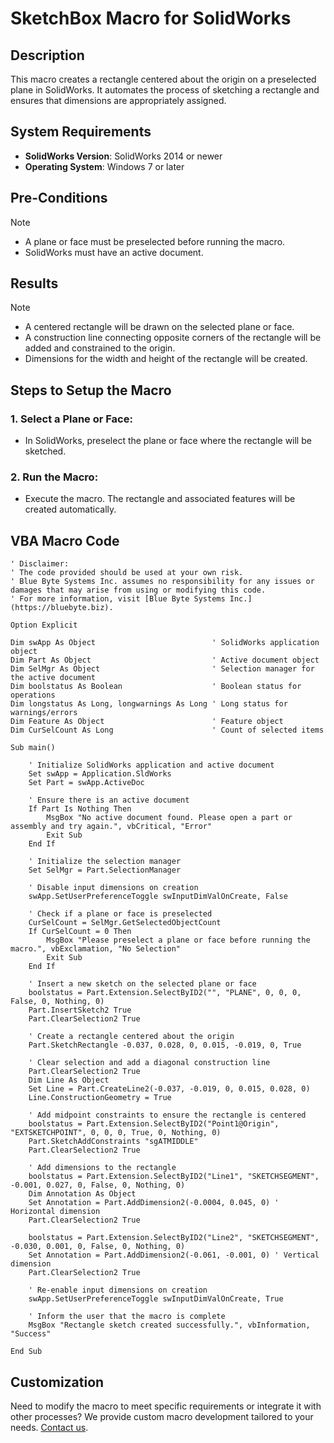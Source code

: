 # SketchBox Macro for SolidWorks

## Description
This macro creates a rectangle centered about the origin on a preselected plane in SolidWorks. It automates the process of sketching a rectangle and ensures that dimensions are appropriately assigned.

## System Requirements
- **SolidWorks Version**: SolidWorks 2014 or newer  
- **Operating System**: Windows 7 or later  

## Pre-Conditions
> [!NOTE]
> - A plane or face must be preselected before running the macro.
> - SolidWorks must have an active document.

## Results
> [!NOTE]
> - A centered rectangle will be drawn on the selected plane or face.
> - A construction line connecting opposite corners of the rectangle will be added and constrained to the origin.
> - Dimensions for the width and height of the rectangle will be created.

## Steps to Setup the Macro

### 1. **Select a Plane or Face**:
   - In SolidWorks, preselect the plane or face where the rectangle will be sketched.

### 2. **Run the Macro**:
   - Execute the macro. The rectangle and associated features will be created automatically.

## VBA Macro Code

```vbnet
' Disclaimer:
' The code provided should be used at your own risk.  
' Blue Byte Systems Inc. assumes no responsibility for any issues or damages that may arise from using or modifying this code.  
' For more information, visit [Blue Byte Systems Inc.](https://bluebyte.biz).

Option Explicit

Dim swApp As Object                          ' SolidWorks application object
Dim Part As Object                           ' Active document object
Dim SelMgr As Object                         ' Selection manager for the active document
Dim boolstatus As Boolean                    ' Boolean status for operations
Dim longstatus As Long, longwarnings As Long ' Long status for warnings/errors
Dim Feature As Object                        ' Feature object
Dim CurSelCount As Long                      ' Count of selected items

Sub main()

    ' Initialize SolidWorks application and active document
    Set swApp = Application.SldWorks
    Set Part = swApp.ActiveDoc

    ' Ensure there is an active document
    If Part Is Nothing Then
        MsgBox "No active document found. Please open a part or assembly and try again.", vbCritical, "Error"
        Exit Sub
    End If

    ' Initialize the selection manager
    Set SelMgr = Part.SelectionManager

    ' Disable input dimensions on creation
    swApp.SetUserPreferenceToggle swInputDimValOnCreate, False

    ' Check if a plane or face is preselected
    CurSelCount = SelMgr.GetSelectedObjectCount
    If CurSelCount = 0 Then
        MsgBox "Please preselect a plane or face before running the macro.", vbExclamation, "No Selection"
        Exit Sub
    End If

    ' Insert a new sketch on the selected plane or face
    boolstatus = Part.Extension.SelectByID2("", "PLANE", 0, 0, 0, False, 0, Nothing, 0)
    Part.InsertSketch2 True
    Part.ClearSelection2 True

    ' Create a rectangle centered about the origin
    Part.SketchRectangle -0.037, 0.028, 0, 0.015, -0.019, 0, True

    ' Clear selection and add a diagonal construction line
    Part.ClearSelection2 True
    Dim Line As Object
    Set Line = Part.CreateLine2(-0.037, -0.019, 0, 0.015, 0.028, 0)
    Line.ConstructionGeometry = True

    ' Add midpoint constraints to ensure the rectangle is centered
    boolstatus = Part.Extension.SelectByID2("Point1@Origin", "EXTSKETCHPOINT", 0, 0, 0, True, 0, Nothing, 0)
    Part.SketchAddConstraints "sgATMIDDLE"
    Part.ClearSelection2 True

    ' Add dimensions to the rectangle
    boolstatus = Part.Extension.SelectByID2("Line1", "SKETCHSEGMENT", -0.001, 0.027, 0, False, 0, Nothing, 0)
    Dim Annotation As Object
    Set Annotation = Part.AddDimension2(-0.0004, 0.045, 0) ' Horizontal dimension
    Part.ClearSelection2 True

    boolstatus = Part.Extension.SelectByID2("Line2", "SKETCHSEGMENT", -0.030, 0.001, 0, False, 0, Nothing, 0)
    Set Annotation = Part.AddDimension2(-0.061, -0.001, 0) ' Vertical dimension
    Part.ClearSelection2 True

    ' Re-enable input dimensions on creation
    swApp.SetUserPreferenceToggle swInputDimValOnCreate, True

    ' Inform the user that the macro is complete
    MsgBox "Rectangle sketch created successfully.", vbInformation, "Success"

End Sub
```

## Customization
Need to modify the macro to meet specific requirements or integrate it with other processes? We provide custom macro development tailored to your needs. [Contact us](https://bluebyte.biz/contact).